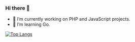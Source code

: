 ### Hi there 👋

<!--
**benpsk/benpsk** is a ✨ _special_ ✨ repository because its `README.md` (this file) appears on your GitHub profile.

Here are some ideas to get you started:

- 🔭 I’m currently working on ...
- 🌱 I’m currently learning ...
- 👯 I’m looking to collaborate on ...
- 🤔 I’m looking for help with ...
- 💬 Ask me about ...
- 📫 How to reach me: ...
- 😄 Pronouns: ...
- ⚡ Fun fact: ...
-->

- 🔭 I’m currently working on PHP and JavaScript projects.
- 🌱 I’m learning Go.

[![Top Langs](https://github-readme-stats-rho-five-46.vercel.app/api/top-langs/?username=benpsk&exclude_repo=aceplus-code,bp-code,msis-code,java&hide=blade,html,css,mdx)](https://github.com/anuraghazra/github-readme-stats)
